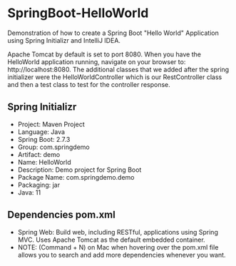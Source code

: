 # SpringBoot-HelloWorld
Demonstration of how to create a Spring Boot "Hello World" Application using Spring Initializr and IntelliJ IDEA.

Apache Tomcat by default is set to port 8080. When you have the HelloWorld application running, navigate on your browser to: http://localhost:8080. The additional classes that we added after the spring initializer were the HelloWorldController which is our RestController class and then a test class to test for the controller response.

## Spring Initializr
* Project: Maven Project
* Language: Java
* Spring Boot: 2.7.3
* Group: com.springdemo
* Artifact: demo
* Name: HelloWorld
* Description: Demo project for Spring Boot
* Package Name: com.springdemo.demo
* Packaging: jar
* Java: 11

## Dependencies pom.xml
* Spring Web: Build web, including RESTful, applications using Spring MVC. Uses Apache Tomcat as the default embedded container.
* NOTE: (Command + N) on Mac when hovering over the pom.xml file allows you to search and add more dependencies whenever you want.
